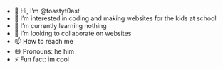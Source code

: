 - 👋 Hi, I’m @toastyt0ast
- 👀 I’m interested in coding and making websites for the kids at school
- 🌱 I’m currently learning nothing
- 💞️ I’m looking to collaborate on websites 
- 📫 How to reach me 
- 😄 Pronouns: he him
- ⚡ Fun fact: im cool

<!---
toastyt0ast/toastyt0ast is a ✨ special ✨ repository because its `README.md` (this file) appears on your GitHub profile.
You can click the Preview link to take a look at your changes.
--->
